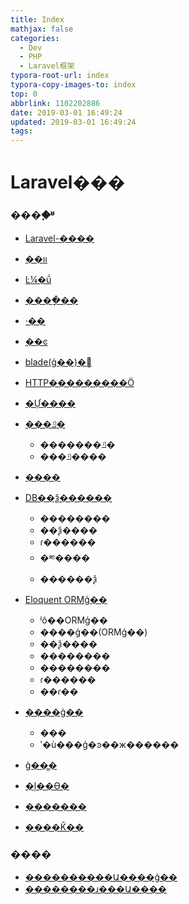 ```yaml
---
title: Index
mathjax: false
categories:
  - Dev
  - PHP
  - Laravel框架
typora-root-url: index
typora-copy-images-to: index
top: 0
abbrlink: 1102202886
date: 2019-03-01 16:49:24
updated: 2019-03-01 16:49:24
tags:
---
```



# Laravel���

### ����֪ʶ

* [Laravel-����](Laravel���-01.md)
* [��װ](Laravel���-01.md)
* [Ŀ¼�ṹ](Laravel���-01.md)
* [����ָ��](Laravel���-01.md)
* [·��](Laravel���-01.md)
* [��ͼ](Laravel���-01.md)
* [blade(ģ��)�﷨](Laravel���-01.md)



* [HTTP���������Ӧ](Laravel���-02.md)

* [�Ự����](Laravel���-02.md)

* [���ݿ�](Laravel���-02.md)

  * �������ݿ�
  * ���ݿ����

* [����](Laravel���-02.md)

* [DB��ѯ������](Laravel���-02.md)

  * ��������
  * ��ѯ����
  * ɾ������
  * �༭����
  * ������ѯ

  

* [Eloquent ORMģ��](Laravel���-03.md)

  * ʲô��ORMģ��
  * ����ģ��(ORMģ��)
  * ��ѯ����
  * ��������
  * ��������
  * ɾ������
  * ��ɾ��

* [����ģ��](Laravel���-03.md)

  * ���
  * ʹ�ù���ģ�ͽ��ж������

* [ģ��̳�](Laravel���-03.md)



* [�ļ��ϴ�](Laravel���-04.md)
* [�������](Laravel���-04.md)
* [����Ǩ��](Laravel���-04.md)



### ����

* [����������Ա����ģ��](Laravel���-03.md)
* [��������ɹ���Ա����](Laravel���-04.md)





 	
